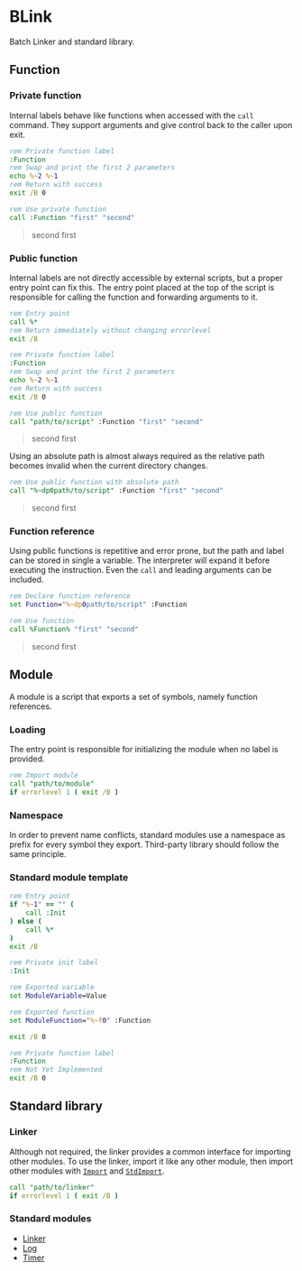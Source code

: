 # BLink

Batch Linker and standard library.

## Function

### Private function

Internal labels behave like functions when accessed with the `call` command. They support arguments and give control back to the caller upon exit.

```bat
rem Private function label
:Function
rem Swap and print the first 2 parameters
echo %~2 %~1
rem Return with success
exit /B 0
```

```bat
rem Use private function
call :Function "first" "second"
```

> second first

### Public function

Internal labels are not directly accessible by external scripts, but a proper entry point can fix this. The entry point placed at the top of the script is responsible for calling the function and forwarding arguments to it.

```bat
rem Entry point
call %*
rem Return immediately without changing errorlevel
exit /B

rem Private function label
:Function
rem Swap and print the first 2 parameters
echo %~2 %~1
rem Return with success
exit /B 0
```

```bat
rem Use public function
call "path/to/script" :Function "first" "second"
```

> second first

Using an absolute path is almost always required as the relative path becomes invalid when the current directory changes.

```bat
rem Use public function with absolute path
call "%~dp0path/to/script" :Function "first" "second"
```

> second first

### Function reference

Using public functions is repetitive and error prone, but the path and label can be stored in single a variable. The interpreter will expand it before executing the instruction. Even the `call` and leading arguments can be included.

```bat
rem Declare function reference
set Function="%~dp0path/to/script" :Function

rem Use function
call %Function% "first" "second"
```

> second first

## Module

A module is a script that exports a set of symbols, namely function references.

### Loading

The entry point is responsible for initializing the module when no label is provided.

```bat
rem Import module
call "path/to/module"
if errorlevel 1 ( exit /B )
```

### Namespace

In order to prevent name conflicts, standard modules use a namespace as prefix for every symbol they export. Third-party library should follow the same principle.

### Standard module template

```bat
rem Entry point
if "%~1" == "" (
    call :Init
) else (
    call %*
)
exit /B

rem Private init label
:Init

rem Exported variable
set ModuleVariable=Value

rem Exported function
set ModuleFunction="%~f0" :Function

exit /B 0

rem Private function label
:Function
rem Not Yet Implemented
exit /B 0
```

## Standard library

### Linker

Although not required, the linker provides a common interface for importing other modules. To use the linker, import it like any other module, then import other modules with [`Import`](doc/linker.md#import) and [`StdImport`](doc/linker.md#stdimport).

```bat
call "path/to/linker"
if errorlevel 1 ( exit /B )
```

### Standard modules

* [Linker](doc/linker.md)
* [Log](doc/lib/log.md)
* [Timer](doc/lib/timer.md)

